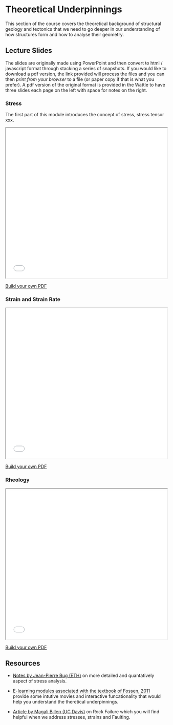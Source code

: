 # Theoretical Underpinnings

This section of the course covers the theoretical background of structural geology and tectonics that we need to go deeper in our understanding of how structures form and how to analyse their geometry.

## Lecture Slides

The slides are originally made using PowerPoint and then convert to html / javascript format through stacking a series of snapshots. If you would like to download a pdf version, the link provided will process the files and you can then *print from your browser* to a file (or paper copy if that is what you prefer). A pdf version of the original format is provided in the Wattle to have three slides each page on the left with space for notes on the right. 

### Stress

The first part of this module introduces the concept of stress, stress tensor xxx. 

<iframe src="../slideshows/Module-iii-lecture1-Theory.reveal.html" title="Slideshow" width=100%, height=470, allowfullscreen></iframe>

<a href="../slideshows/Module-iii-lecture1-Theory.reveal.html">Build your own PDF</a>

### Strain and Strain Rate

<iframe src="../slideshows/Module-iii-lecture2-Theory.reveal.html" title="Slideshow" width=100%, height=470, allowfullscreen></iframe>

<a href="../slideshows/Module-iii-lecture2-Theory.reveal.html">Build your own PDF</a>

### Rheology

<iframe src="../slideshows/Module-iii-lecture3-Theory.reveal.html" title="Slideshow" width=100%, height=470, allowfullscreen></iframe>

<a href="../slideshows/Module-iii-lecture3-Theory.reveal.html">Build your own PDF</a>

## Resources

  - [Notes by Jean-Pierre Bug (ETH)](https://www.files.ethz.ch/structuralgeology/JPB/files/English/1stress.pdf) on more detailed and quantatively aspect of stress analysis.

  - [E-learning modules associated with the textbook of Fossen, 2011](https://folk.uib.no/nglhe/StructuralGeoBookEmodules2ndEd.html) provide some intutive movies and interactive funcationality that would help you understand the theretical underpinnings. 

  - [Article by Magali Billen (UC Davis)](https://geo.libretexts.org/Courses/University_of_California_Davis/UCD_GEL_56_-_Introduction_to_Geophysics/Geophysics_is_everywhere_in_geology.../01%3A_Rheology_of_Rocks/1.04%3A_Failure_of_Rocks) on Rock Failure which you will find helpful when we address stresses, strains and Faulting.

